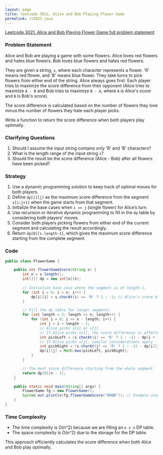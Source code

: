 ```yaml
---
layout: page
title: leetcode 3021. Alice and Bob Playing Flower Game
permalink: /s3021-java
---
```

[Leetcode 3021. Alice and Bob Playing Flower Game full problem statement](https://algoadvance.github.io/algoadvance/l3021)
### Problem Statement

Alice and Bob are playing a game with some flowers. Alice loves red flowers and hates blue flowers. Bob loves blue flowers and hates red flowers.

They are given a string, `s`, where each character represents a flower. 'R' means red flower, and 'B' means blue flower. They take turns to pick flowers from either end of the string. Alice always goes first. Each player tries to maximize the score difference from their opponent (Alice tries to maximize `A - B` and Bob tries to maximize `B - A`, where `A` is Alice's score and `B` is Bob's score).

The score difference is calculated based on the number of flowers they love minus the number of flowers they hate each player picks.

Write a function to return the score difference when both players play optimally.

### Clarifying Questions

1. Should I assume the input string contains only 'R' and 'B' characters?
2. What is the length range of the input string `s`?
3. Should the result be the score difference (Alice - Bob) after all flowers have been picked?

### Strategy

1. Use a dynamic programming solution to keep track of optimal moves for both players.
2. Define `dp[i][j]` as the maximum score difference from the segment `s[i:j+1]` when the game starts from that segment.
3. Initialize the base cases when `i == j` (single flower) for Alice’s turn.
4. Use recursion or iterative dynamic programming to fill in the `dp` table by considering both players' moves.
5. Consider both players picking flowers from either end of the current segment and calculating the result accordingly.
6. Return `dp[0][s.length-1]`, which gives the maximum score difference starting from the complete segment.

### Code

```java
public class FlowerGame {

    public int flowerGameScore(String s) {
        int n = s.length();
        int[][] dp = new int[n][n];
        
        // Initialize base case where the segment is of length 1.
        for (int i = 0; i < n; i++) {
            dp[i][i] = s.charAt(i) == 'R' ? 1 : -1; // Alice's score difference for a single flower
        }

        // Fill the dp table for larger segments
        for (int length = 2; length <= n; length++) {
            for (int i = 0; i <= n - length; i++) {
                int j = i + length - 1;
                // Alice picks s[i] or s[j]
                // If Alice picks s[i], the score difference is affected by her hate/love for the flower and Bob's next optimal move
                int pickLeft = (s.charAt(i) == 'R' ? 1 : -1) - dp[i + 1][j];
                // If Alice picks s[j], similar considerations apply
                int pickRight = (s.charAt(j) == 'R' ? 1 : -1) - dp[i][j - 1];
                dp[i][j] = Math.max(pickLeft, pickRight);
            }
        }

        // The best score difference starting from the whole segment
        return dp[0][n - 1];
    }

    public static void main(String[] args) {
        FlowerGame fg = new FlowerGame();
        System.out.println(fg.flowerGameScore("RRBB")); // Example usage
    }
}
```

### Time Complexity

- The time complexity is O(n^2) because we are filling an `n x n` DP table.
- The space complexity is O(n^2) due to the storage for the DP table.

This approach efficiently calculates the score difference when both Alice and Bob play optimally.